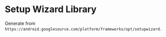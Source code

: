 # Setup Wizard Library

Generate from `https://android.googlesource.com/platform/frameworks/opt/setupwizard`.